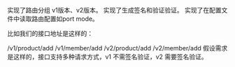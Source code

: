 实现了路由分组 v1版本、v2版本。
实现了生成签名和验证验证。
实现了在配置文件中读取路由配置如port mode。

比如我们的接口地址是这样的：

/v1/product/add
/v1/member/add
/v2/product/add
/v2/member/add
假设需求是这样的，接口支持多种请求方式，v1 不需签名验证，v2 需要签名验证。